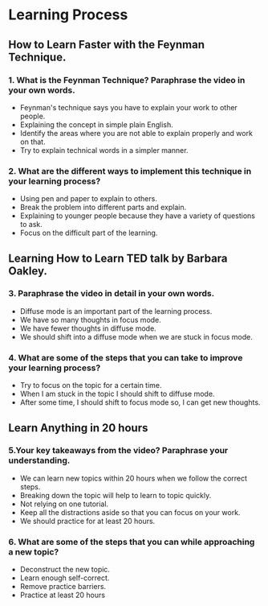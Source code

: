 # Learning Process

## How to Learn Faster with the Feynman Technique.

### 1. What is the Feynman Technique? Paraphrase the video in your own words.

- Feynman's technique says you have to explain your work to other people.
- Explaining the concept in simple plain English.
- Identify the areas where you are not able to explain properly and work on that.
- Try to explain technical words in a simpler manner.


### 2. What are the different ways to implement this technique in your learning process?

- Using pen and paper to explain to others.
- Break the problem into different parts and explain.
- Explaining to younger people because they have a variety of questions to ask.
- Focus on the difficult part of the learning.

## Learning How to Learn TED talk by Barbara Oakley.

### 3. Paraphrase the video in detail in your own words.

- Diffuse mode is an important part of the learning process.
- We have so many thoughts in focus mode.
- We have fewer thoughts in diffuse mode.
- We should shift into a diffuse mode when we are stuck in focus mode.

### 4. What are some of the steps that you can take to improve your learning process?

- Try to focus on the topic for a certain time.
- When I am stuck in the topic I should shift to diffuse mode.
- After some time, I should shift to focus mode so, I can get new thoughts.

## Learn Anything in 20 hours

### 5.Your key takeaways from the video? Paraphrase your understanding.

- We can learn new topics within 20 hours when we follow the correct steps.
- Breaking down the topic will help to learn to topic quickly.
- Not relying on one tutorial.
- Keep all the distractions aside so that you can focus on your work.
- We should practice for at least 20 hours. 

### 6. What are some of the steps that you can while approaching a new topic?

- Deconstruct the new topic.
- Learn enough self-correct.
- Remove practice barriers.
- Practice at least 20 hours